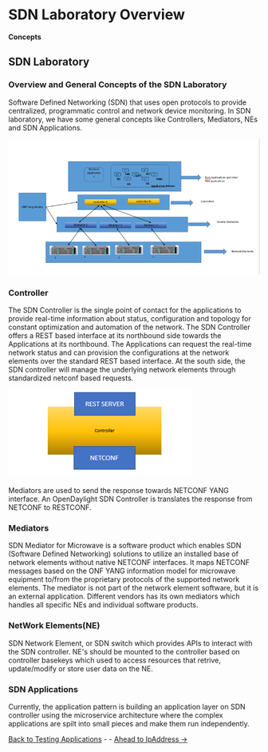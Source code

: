 # SDN Laboratory Overview

**Concepts**

## SDN Laboratory
### Overview and General Concepts of the SDN Laboratory
Software Defined Networking (SDN) that uses open protocols to provide centralized, programmatic control and network device monitoring. In SDN laboratory, we have some general concepts like Controllers, Mediators, NEs and SDN Applications.

![SDNArchitecture](./Images/SDNArch.PNG)
    
### Controller
The SDN Controller is the single point of contact for the applications to provide real-time information about status, configuration and topology for constant optimization and automation of the network. The SDN Controller offers a REST based interface at its northbound side towards the Applications at its northbound. The Applications can request the real-time network status and can provision the configurations at the network elements over the standard REST based interface. At the south side, the SDN controller will manage the underlying network elements through standardized netconf based requests.

![northsouthcontroller](./Images/Capture.PNG)

Mediators are used to send the response towards NETCONF YANG interface. An OpenDaylight SDN Controller is translates the response from NETCONF to RESTCONF.

### Mediators
SDN Mediator for Microwave is a software product which enables SDN (Software Defined Networking) solutions to utilize an installed base of network elements without native NETCONF interfaces. It maps NETCONF messages based on the ONF YANG information model for microwave equipment to/from the proprietary protocols of the supported network elements. The mediator is not part of the network element software, but it is an external application. Different vendors has its own mediators which handles all specific NEs and individual software products.

### NetWork Elements(NE)

SDN Network Element, or SDN switch which provides APIs to interact with the SDN controller. NE's should be mounted to the controller based on controller basekeys which used to access resources that retrive, update/modify or store user data on the NE.

### SDN Applications

Currently, the application pattern is building an application layer on SDN controller using the microservice architecture where the complex applications are spilt into small pieces and make them run independently. 


[Back to Testing Applications](../../../TestingApplications.md) - - [Ahead to IpAddress ->](../IpAddresses/IpAddresses.md)
